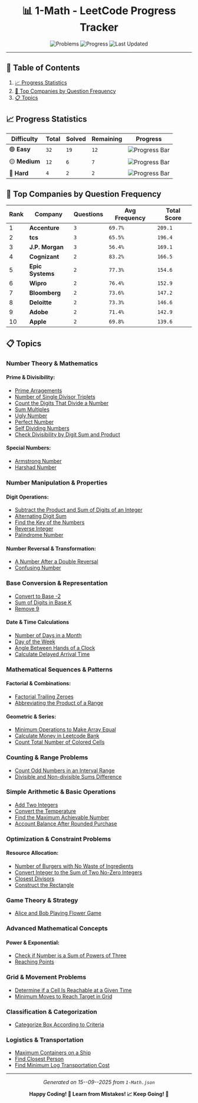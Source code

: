 <div align="center">

# 📊 1-Math - LeetCode Progress Tracker

![Problems](https://img.shields.io/badge/Total%20Problems-48-blueviolet?style=for-the-badge&logo=leetcode)
![Progress](https://img.shields.io/badge/Completed-0%2F48-critical?style=for-the-badge&logo=github)
![Last Updated](https://img.shields.io/badge/Last%20Updated-15--09--2025-success?style=for-the-badge&logo=git)

</div>

---

## 📑 Table of Contents

1. [📈 Progress Statistics](#-progress-statistics)
2. [🏢 Top Companies by Question Frequency](#-top-companies-by-question-frequency)
3. [📋 Topics](#-topic)

## 📈 Progress Statistics

| Difficulty    | Total | Solved | Remaining | Progress                                                                           |
| ------------- | ----- | ------ | --------- | ---------------------------------------------------------------------------------- |
| 🟢 **Easy**   | `32`  | `19`   | `12`      | ![Progress Bar](https://progress-bar.xyz/60/?title=Progress&width=150&color=green) |
| 🟡 **Medium** | `12`  | `6`    | `7`       | ![Progress Bar](https://progress-bar.xyz/50/?title=Progress&width=150&color=green) |
| 🔴 **Hard**   | `4`   | `2`    | `2`       | ![Progress Bar](https://progress-bar.xyz/50/?title=Progress&width=150&color=green) |

## 🏢 Top Companies by Question Frequency

| Rank | Company          | Questions | Avg Frequency | Total Score |
| ---- | ---------------- | --------- | ------------- | ----------- |
| 1    | **Accenture**    | `3`       | `69.7%`       | `209.1`     |
| 2    | **tcs**          | `3`       | `65.5%`       | `196.4`     |
| 3    | **J.P. Morgan**  | `3`       | `56.4%`       | `169.1`     |
| 4    | **Cognizant**    | `2`       | `83.2%`       | `166.5`     |
| 5    | **Epic Systems** | `2`       | `77.3%`       | `154.6`     |
| 6    | **Wipro**        | `2`       | `76.4%`       | `152.9`     |
| 7    | **Bloomberg**    | `2`       | `73.6%`       | `147.2`     |
| 8    | **Deloitte**     | `2`       | `73.3%`       | `146.6`     |
| 9    | **Adobe**        | `2`       | `71.4%`       | `142.9`     |
| 10   | **Apple**        | `2`       | `69.8%`       | `139.6`     |

## 📋 Topics

### Number Theory & Mathematics

#### Prime & Divisibility:

- [Prime Arragements](../Problems/1-Math/Easy/1175_Prime_Arrangements.md)
- [Number of Single Divisor Triplets](../Problems/1-Math/Medium/2198_Number_of_Single_Divisor_Triplets.md)
- [Count the Digits That Divide a Number](../Problems/1-Math/Easy/2520_Count_the_Digits_That_Divide_a_Number.md)
- [Sum Multiples](../Problems/1-Math/Easy/2652_Sum_Multiples.md)
- [Ugly Number](../Problems/1-Math/Easy/263_Ugly_Number.md)
- [Perfect Number](../Problems/1-Math/Easy/507_Perfect_Number.md)
- [Self Dividing Numbers](../Problems/1-Math/Easy/728_Self_Dividing_Numbers.md)
- [Check Divisibility by Digit Sum and Product](../Problems/1-Math/Easy/3622_Check_Divisibility_by_Digit_Sum_and_Product.md)

#### Special Numbers:

- [Armstrong Number](../Problems/1-Math/Easy/1134_Armstrong_Number.md)
- [Harshad Number](../Problems/1-Math/Easy/3099_Harshad_Number.md)

### Number Manipulation & Properties

#### Digit Operations:

- [Subtract the Product and Sum of Digits of an Integer](../Problems/1-Math/Easy/1281_Subtract_the_Product_and_Sum_of_Digits_of_an_Integer.md)
- [Alternating Digit Sum](../Problems/1-Math/Easy/2544_Alternating_Digit_Sum.md)
- [Find the Key of the Numbers](../Problems/1-Math/Easy/3270_Find_the_Key_of_the_Numbers.md)
- [Reverse Integer](../Problems/1-Math/Medium/7_Reverse_Integer.md)
- [Palindrome Number](../Problems/1-Math/Easy/9_Palindrome_Number.md)

#### Number Reversal & Transformation:

- [A Number After a Double Reversal](../Problems/1-Math/Easy/2119_A_Number_After_a_Double_Reversal.md)
- [Confusing Number](../Problems/1-Math/Easy/1056_Confusing_Number.md)

### Base Conversion & Representation

- [Convert to Base -2](../Problems/1-Math/Medium/1017_Convert_to_Base_-2.md)
- [Sum of Digits in Base K](../Problems/1-Math/Easy/1837_Sum_of_Digits_in_Base_K.md)
- [Remove 9](../Problems/1-Math/Hard/660_Remove_9.md)

#### Date & Time Calculations

- [Number of Days in a Month](../Problems/1-Math/Easy/1118_Number_of_Days_in_a_Month.md)
- [Day of the Week](../Problems/1-Math/Easy/1185_Day_of_the_Week.md)
- [Angle Between Hands of a Clock](../Problems/1-Math/Medium/1344_Angle_Between_Hands_of_a_Clock.md)
- [Calculate Delayed Arrival Time](../Problems/1-Math/Easy/2651_Calculate_Delayed_Arrival_Time.md)

### Mathematical Sequences & Patterns

#### Factorial & Combinations:

- [Factorial Trailing Zeroes](../Problems/1-Math/Medium/172_Factorial_Trailing_Zeroes.md)
- [Abbreviating the Product of a Range](../Problems/1-Math/Hard/2117_Abbreviating_the_Product_of_a_Range.md)

#### Geometric & Series:

- [Minimum Operations to Make Array Equal](../Problems/1-Math/Medium/1551_Minimum_Operations_to_Make_Array_Equal.md)
- [Calculate Money in Leetcode Bank](../Problems/1-Math/Easy/1716_Calculate_Money_in_Leetcode_Bank.md)
- [Count Total Number of Colored Cells](../Problems/1-Math/Medium/2579_Count_Total_Number_of_Colored_Cells.md)

### Counting & Range Problems

- [Count Odd Numbers in an Interval Range](../Problems/1-Math/Easy/1523_Count_Odd_Numbers_in_an_Interval_Range.md)
- [Divisible and Non-divisible Sums Difference](../Problems/1-Math/Easy/2894_Divisible_and_Non-divisible_Sums_Difference.md)

### Simple Arithmetic & Basic Operations

- [Add Two Integers](../Problems/1-Math/Easy/2235_Add_Two_Integers.md)
- [Convert the Temperature](../Problems/1-Math/Easy/2469_Convert_the_Temperature.md)
- [Find the Maximum Achievable Number](../Problems/1-Math/Easy/2769_Find_the_Maximum_Achievable_Number.md)
- [Account Balance After Rounded Purchase](../Problems/1-Math/Easy/2806_Account_Balance_After_Rounded_Purchase.md)

### Optimization & Constraint Problems

#### Resource Allocation:

- [Number of Burgers with No Waste of Ingredients](../Problems/1-Math/Medium/1276_Number_of_Burgers_with_No_Waste_of_Ingredients.md)
- [Convert Integer to the Sum of Two No-Zero Integers](../Problems/1-Math/Easy/1317_Convert_Integer_to_the_Sum_of_Two_No-Zero_Integers.md)
- [Closest Divisors](../Problems/1-Math/Medium/1362_Closest_Divisors.md)
- [Construct the Rectangle](../Problems/1-Math/Easy/492_Construct_the_Rectangle.md)

### Game Theory & Strategy

- [Alice and Bob Playing Flower Game](../Problems/1-Math/Medium/3021_Alice_and_Bob_Playing_Flower_Game.md)

### Advanced Mathematical Concepts

#### Power & Exponential:

- [Check if Number is a Sum of Powers of Three](../Problems/1-Math/Medium/1780_Check_if_Number_is_a_Sum_of_Powers_of_Three.md)
- [Reaching Points](../Problems/1-Math/Hard/780_Reaching_Points.md)

### Grid & Movement Problems

- [Determine if a Cell Is Reachable at a Given Time](../Problems/1-Math/Medium/2849_Determine_if_a_Cell_Is_Reachable_at_a_Given_Time.md)
- [Minimum Moves to Reach Target in Grid](../Problems/1-Math/Hard/3609_Minimum_Moves_to_Reach_Target_in_Grid.md)

### Classification & Categorization

- [Categorize Box According to Criteria](../Problems/1-Math/Easy/2525_Categorize_Box_According_to_Criteria.md)

### Logistics & Transportation

- [Maximum Containers on a Ship](../Problems/1-Math/Easy/3492_Maximum_Containers_on_a_Ship.md)
- [Find Closest Person](../Problems/1-Math/Easy/3516_Find_Closest_Person.md)
- [Find Minimum Log Transportation Cost](../Problems/1-Math/Easy/3560_Find_Minimum_Log_Transportation_Cost.md)

---

<div align="center">

_Generated on 15--09--2025 from `1-Math.json`_

**Happy Coding! 🚀 Learn from Mistakes! 📈 Keep Going! 💪**

</div>
